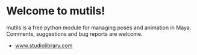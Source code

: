 # Welcome to mutils!

mutils is a free python module for managing poses and animation in Maya. Comments, suggestions and bug reports are welcome.

* www.studiolibrary.com
